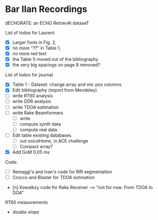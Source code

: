 Bar Ilan Recordings
==============================

dECHORATE: an ECHO RetrievAl dataseT

List of todos for Laurent

- [x] Larger fonts in Fig. 2,
- [x] no more "??" in Table 1,
- [x] no more red text
- [x] the Table 5 moved out of the bibliography
- [x] the very big spacings on page 8 removed?

List of todos for journal

- [x] Table 1 - Dataset: change array and mic pos columns
- [x] Edit bibliography (import from Mendeley)
- [ ] write RT60 analysis
- [ ] write DDR analysis
- [ ] write TDOA estimation
- [ ] write Rake Beamformers
  - [ ] write
  - [ ] compute synth data
  - [ ] compute real data
- [ ] Edit table existing databases
  - [ ] out voiceHome, in ACE challenge
  - [ ] Compact array?
- [x] Add GoM 0.05 ms

Code:

- [ ] Remaggi's and Ivan's code for RIR segmentation
- [ ] Crocco and Blaster for TDOA estimation
- [n] Kowalkzy code for Rake Receiver --> "not for now. From TDOA to DOA"

RT60 measurements

- double slope

